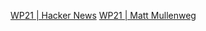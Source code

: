 
[WP21 | Hacker News](https://news.ycombinator.com/item?id=40496858)
[WP21 | Matt Mullenweg](https://ma.tt/2024/05/wp21/)
